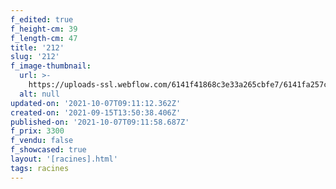 ```yaml
---
f_edited: true
f_height-cm: 39
f_length-cm: 47
title: '212'
slug: '212'
f_image-thumbnail:
  url: >-
    https://uploads-ssl.webflow.com/6141f41868c3e33a265cbfe7/6141fa257c24255f62a7ac26_212-b.jpg
  alt: null
updated-on: '2021-10-07T09:11:12.362Z'
created-on: '2021-09-15T13:50:38.406Z'
published-on: '2021-10-07T09:11:58.687Z'
f_prix: 3300
f_vendu: false
f_showcased: true
layout: '[racines].html'
tags: racines
---
```



